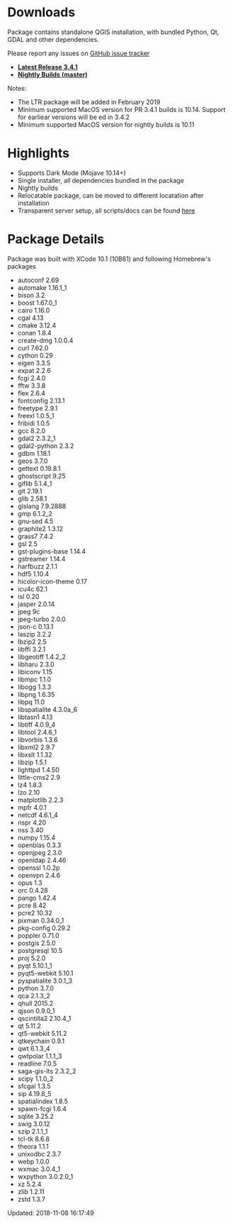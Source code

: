 # Downloads

Package contains standalone QGIS installation, with bundled Python, Qt, GDAL and other dependencies.

Please report any issues on [GitHub issue tracker](https://github.com/lutraconsulting/qgis-mac-packager/issues)

- <a href="https://www.dropbox.com/sh/qcr9a6ry25n4x91/AABQ78LJIlKTCTMRj8H0L3u4a?dl=0"><strong>Latest Release 3.4.1</strong></a>
- <a href="https://www.dropbox.com/sh/cc3615b1zd7ruwz/AACfBDg0GVfdgAt-FGMZiuaba?dl=0"><strong>Nightly Builds (master)</strong></a>

Notes: 

- The LTR package will be added in February 2019
- Minimum supported MacOS version for PR 3.4.1 builds is 10.14. Support for earliear versions will be ed in 3.4.2
- Minimum supported MacOS version for nightly builds is 10.11

# Highlights

- Supports Dark Mode (Mojave 10.14+)
- Single installer, all dependencies bundled in the package
- Nightly builds
- Relocatable package, can be moved to different locatation after installation
- Transparent server setup, all scripts/docs can be found [here](https://github.com/lutraconsulting/qgis-mac-packager)

# Package Details

Package was built with XCode 10.1 (10B61) and following Homebrew's packages

- autoconf 2.69
- automake 1.16.1_1
- bison 3.2
- boost 1.67.0_1
- cairo 1.16.0
- cgal 4.13
- cmake 3.12.4
- conan 1.8.4
- create-dmg 1.0.0.4
- curl 7.62.0
- cython 0.29
- eigen 3.3.5
- expat 2.2.6
- fcgi 2.4.0
- fftw 3.3.8
- flex 2.6.4
- fontconfig 2.13.1
- freetype 2.9.1
- freexl 1.0.5_1
- fribidi 1.0.5
- gcc 8.2.0
- gdal2 2.3.2_1
- gdal2-python 2.3.2
- gdbm 1.18.1
- geos 3.7.0
- gettext 0.19.8.1
- ghostscript 9.25
- giflib 5.1.4_1
- git 2.19.1
- glib 2.58.1
- glslang 7.9.2888
- gmp 6.1.2_2
- gnu-sed 4.5
- graphite2 1.3.12
- grass7 7.4.2
- gsl 2.5
- gst-plugins-base 1.14.4
- gstreamer 1.14.4
- harfbuzz 2.1.1
- hdf5 1.10.4
- hicolor-icon-theme 0.17
- icu4c 62.1
- isl 0.20
- jasper 2.0.14
- jpeg 9c
- jpeg-turbo 2.0.0
- json-c 0.13.1
- laszip 3.2.2
- lbzip2 2.5
- libffi 3.2.1
- libgeotiff 1.4.2_2
- libharu 2.3.0
- libiconv 1.15
- libmpc 1.1.0
- libogg 1.3.3
- libpng 1.6.35
- libpq 11.0
- libspatialite 4.3.0a_6
- libtasn1 4.13
- libtiff 4.0.9_4
- libtool 2.4.6_1
- libvorbis 1.3.6
- libxml2 2.9.7
- libxslt 1.1.32
- libzip 1.5.1
- lighttpd 1.4.50
- little-cms2 2.9
- lz4 1.8.3
- lzo 2.10
- matplotlib 2.2.3
- mpfr 4.0.1
- netcdf 4.6.1_4
- nspr 4.20
- nss 3.40
- numpy 1.15.4
- openblas 0.3.3
- openjpeg 2.3.0
- openldap 2.4.46
- openssl 1.0.2p
- openvpn 2.4.6
- opus 1.3
- orc 0.4.28
- pango 1.42.4
- pcre 8.42
- pcre2 10.32
- pixman 0.34.0_1
- pkg-config 0.29.2
- poppler 0.71.0
- postgis 2.5.0
- postgresql 10.5
- proj 5.2.0
- pyqt 5.10.1_1
- pyqt5-webkit 5.10.1
- pyspatialite 3.0.1_3
- python 3.7.0
- qca 2.1.3_2
- qhull 2015.2
- qjson 0.9.0_1
- qscintilla2 2.10.4_1
- qt 5.11.2
- qt5-webkit 5.11.2
- qtkeychain 0.9.1
- qwt 6.1.3_4
- qwtpolar 1.1.1_3
- readline 7.0.5
- saga-gis-lts 2.3.2_2
- scipy 1.1.0_2
- sfcgal 1.3.5
- sip 4.19.8_5
- spatialindex 1.8.5
- spawn-fcgi 1.6.4
- sqlite 3.25.2
- swig 3.0.12
- szip 2.1.1_1
- tcl-tk 8.6.8
- theora 1.1.1
- unixodbc 2.3.7
- webp 1.0.0
- wxmac 3.0.4_1
- wxpython 3.0.2.0_1
- xz 5.2.4
- zlib 1.2.11
- zstd 1.3.7

Updated: 2018-11-08 16:17:49
